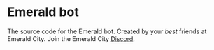 # Emerald bot

The source code for the Emerald bot. Created by your *best* friends at Emerald City. Join the Emerald City [Discord](https://discord.gg/emeraldcity).      
   
          